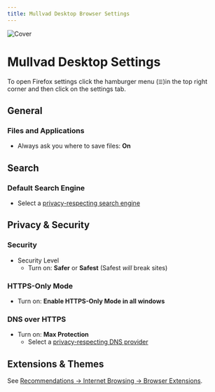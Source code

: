 ```yaml
---
title: Mullvad Desktop Browser Settings
---
```


![Cover](/assets/covers/mullvad.png)

# Mullvad Desktop Settings

To open Firefox settings click the hamburger menu (`☰`)in the top right corner and then click on the settings tab.

## General

### Files and Applications

* Always ask you where to save files: **On**

## Search

### Default Search Engine

* Select a [privacy-respecting search engine](/recommendations/internet-browsing/search-engines)

## Privacy & Security

### Security

* Security Level
  * Turn on: **Safer** or **Safest** (Safest *will* break sites)
 
### HTTPS-Only Mode

* Turn on: **Enable HTTPS-Only Mode in all windows**

### DNS over HTTPS

* Turn on: **Max Protection**
  * Select a [privacy-respecting DNS provider](/recommendations/providers/dns-resolvers)

## Extensions & Themes

See [Recommendations -> Internet Browsing -> Browser Extensions](/recommendations/internet-browsing/browser-extensions).
